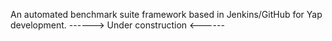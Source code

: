 An automated benchmark suite framework based in Jenkins/GitHub for Yap development.
------> Under construction <------